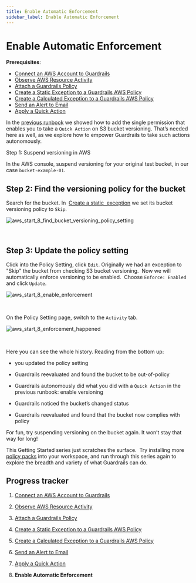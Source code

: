 ```yaml
---
title: Enable Automatic Enforcement
sidebar_label: Enable Automatic Enforcement
---
```


  


# Enable Automatic Enforcement

**Prerequisites**:  
  
- [Connect an AWS Account to Guardrails](/guardrails/docs/runbooks/getting-started-aws/connect-an-account/)
- [Observe AWS Resource Activity](/guardrails/docs/runbooks/getting-started-aws/observe-aws-activity/)
- [Attach a Guardrails Policy](/guardrails/docs/runbooks/getting-started-aws/attach-a-policy/)
- [Create a Static Exception to a Guardrails AWS Policy](/guardrails/docs/runbooks/getting-started-aws/create-static-exception/)
- [Create a Calculated Exception to a Guardrails AWS Policy](/guardrails/docs/runbooks/getting-started-aws/create-calculated-exception/)
- [Send an Alert to Email](/guardrails/docs/runbooks/getting-started-aws/send-alert-to-email/)
- [Apply a Quick Action](/guardrails/docs/runbooks/getting-started-aws/apply-quick-action/)


In the [previous runbook](/guardrails/docs/runbooks/getting-started-aws/apply-quick-action) we showed how to add the single permission that enables you to take a `Quick Action` on S3 bucket versioning. That’s needed here as well, as we explore how to empower Guardrails to take such actions autonomously.

Step 1: Suspend versioning in AWS

In the AWS console, suspend versioning for your original test bucket, in our case `bucket-example-01`.   


## Step 2: Find the versioning policy for the bucket

Search for the bucket. In  [Create a static  exception](/guardrails/docs/runbooks/getting-started-aws/create-static-exception) we set its bucket versioning policy to `Skip`.
<p><img alt="aws_start_8_find_bucket_versioning_policy_setting" src="/images/docs/guardrails/runbooks/getting-started-aws/enable-enforcement/aws-start-8-find-bucket-versioning-policy-setting.png"/></p><br/>

## Step 3: Update the policy setting

Click into the Policy Setting, click `Edit`. Originally we had an exception to "Skip" the bucket from checking S3 bucket versioning.  Now we will automatically enforce versioning to be enabled.  Choose `Enforce: Enabled` and click `Update`.  
<p><img alt="aws_start_8_enable_enforcement" src="/images/docs/guardrails/runbooks/getting-started-aws/enable-enforcement/aws-start-8-enable-enforcement.png"/></p><br/>

On the Policy Setting page, switch to the `Activity` tab.  
<p><img alt="aws_start_8_enforcement_happened" src="/images/docs/guardrails/runbooks/getting-started-aws/enable-enforcement/aws-start-8-enforcement-happened.png"/></p><br/>

Here you can see the whole history. Reading from the bottom up:

- you updated the policy setting

- Guardrails reevaluated and found the bucket to be out-of-policy

- Guardrails autonomously did what you did with a `Quick Action` in the previous runbook: enable versioning  
  
- Guardrails noticed the bucket’s changed status

- Guardrails reevaluated and found that the bucket now complies with policy

For fun, try suspending versioning on the bucket again. It won’t stay that way for long!

This Getting Started series just scratches the surface.  Try installing more [policy packs](https://hub.guardrails.com) into your workspace, and run through this series again to explore the breadth and variety of what Guardrails can do. 


## Progress tracker

1. [Connect an AWS Account to Guardrails](/guardrails/docs/runbooks/getting-started-aws/connect-an-account/)

2. [Observe AWS Resource Activity](/guardrails/docs/runbooks/getting-started-aws/observe-aws-activity/)

3. [Attach a Guardrails Policy](/guardrails/docs/runbooks/getting-started-aws/attach-a-policy/)

4. [Create a Static Exception to a Guardrails AWS Policy](/guardrails/docs/runbooks/getting-started-aws/create-static-exception/)

5. [Create a Calculated Exception to a Guardrails AWS Policy](/guardrails/docs/runbooks/getting-started-aws/create-calculated-exception/)

6. [Send an Alert to Email](/guardrails/docs/runbooks/getting-started-aws/send-alert-to-email/)

7. [Apply a Quick Action](/guardrails/docs/runbooks/getting-started-aws/apply-quick-action/)

8. **Enable Automatic Enforcement**
